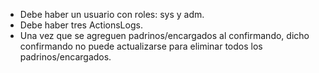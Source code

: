 - Debe haber un usuario con roles: sys y adm.
- Debe haber tres ActionsLogs.
- Una vez que se agreguen padrinos/encargados al confirmando, dicho confirmando no puede actualizarse para eliminar todos los padrinos/encargados.
